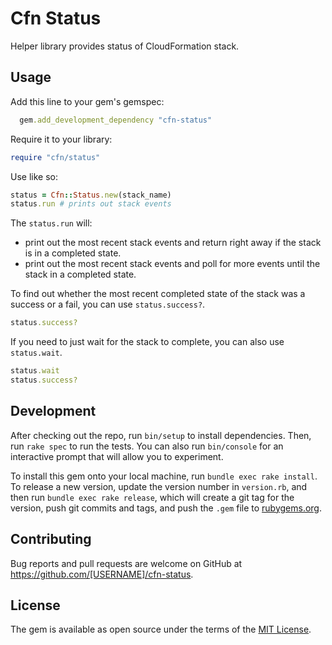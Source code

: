 # Cfn Status

Helper library provides status of CloudFormation stack.

## Usage

Add this line to your gem's gemspec:

```ruby
  gem.add_development_dependency "cfn-status"
```

Require it to your library:

```ruby
require "cfn/status"
```

Use like so:

```ruby
status = Cfn::Status.new(stack_name)
status.run # prints out stack events
```

The `status.run` will:

* print out the most recent stack events and return right away if the stack is in a completed state.
* print out the most recent stack events and poll for more events until the stack in a completed state.

To find out whether the most recent completed state of the stack was a success or a fail, you can use `status.success?`.

```ruby
status.success?
```

If you need to just wait for the stack to complete, you can also use `status.wait`.

```ruby
status.wait
status.success?
```

## Development

After checking out the repo, run `bin/setup` to install dependencies. Then, run `rake spec` to run the tests. You can also run `bin/console` for an interactive prompt that will allow you to experiment.

To install this gem onto your local machine, run `bundle exec rake install`. To release a new version, update the version number in `version.rb`, and then run `bundle exec rake release`, which will create a git tag for the version, push git commits and tags, and push the `.gem` file to [rubygems.org](https://rubygems.org).

## Contributing

Bug reports and pull requests are welcome on GitHub at https://github.com/[USERNAME]/cfn-status.

## License

The gem is available as open source under the terms of the [MIT License](https://opensource.org/licenses/MIT).
